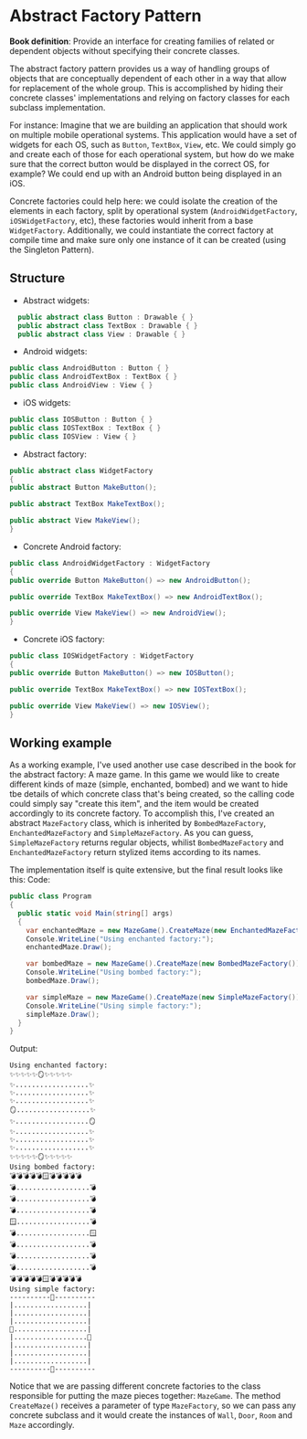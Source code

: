 # Abstract Factory Pattern

**Book definition**: Provide an interface for creating families of related or dependent objects without specifying their concrete classes.

The abstract factory pattern provides us a way of handling groups of objects that are conceptually dependent of each other in a way that allow for replacement of the whole group. This is accomplished by hiding their concrete classes' implementations and relying on factory classes for each subclass implementation.

For instance: Imagine that we are building an application that should work on multiple mobile operational systems. This application would have a set of widgets for each OS, such as `Button`, `TextBox`, `View`, etc. We could simply go and create each of those for each operational system, but how do we make sure that the correct button would be displayed in the correct OS, for example? We could end up with an Android button being displayed in an iOS.

Concrete factories could help here: we could isolate the creation of the elements in each factory, split by operational system (`AndroidWidgetFactory`, `iOSWidgetFactory`, etc), these factories would inherit from a base `WidgetFactory`. Additionally, we could instantiate the correct factory at compile time and make sure only one instance of it can be created (using the Singleton Pattern).

## Structure

- Abstract widgets:

```csharp
  public abstract class Button : Drawable { }
  public abstract class TextBox : Drawable { }
  public abstract class View : Drawable { }
```

- Android widgets:

```csharp
public class AndroidButton : Button { }
public class AndroidTextBox : TextBox { }
public class AndroidView : View { }
```

- iOS widgets:

```csharp
public class IOSButton : Button { }
public class IOSTextBox : TextBox { }
public class IOSView : View { }
```

- Abstract factory:

```csharp
public abstract class WidgetFactory
{
public abstract Button MakeButton();

public abstract TextBox MakeTextBox();

public abstract View MakeView();
}
```

- Concrete Android factory:

```csharp
public class AndroidWidgetFactory : WidgetFactory
{
public override Button MakeButton() => new AndroidButton();

public override TextBox MakeTextBox() => new AndroidTextBox();

public override View MakeView() => new AndroidView();
}
```

- Concrete iOS factory:

```csharp
public class IOSWidgetFactory : WidgetFactory
{
public override Button MakeButton() => new IOSButton();

public override TextBox MakeTextBox() => new IOSTextBox();

public override View MakeView() => new IOSView();
}

```

## Working example

As a working example, I've used another use case described in the book for the abstract factory: A maze game. In this game we would like to create different kinds of maze (simple, enchanted, bombed) and we want to hide tbe details of which concrete class that's being created, so the calling code could simply say "create this item", and the item would be created accordingly to its concrete factory.
To accomplish this, I've created an abstract `MazeFactory` class, which is inherited by `BombedMazeFactory`, `EnchantedMazeFactory` and `SimpleMazeFactory`. As you can guess, `SimpleMazeFactory` returns regular objects, whilist `BombedMazeFactory` and `EnchantedMazeFactory` return stylized items according to its names.

The implementation itself is quite extensive, but the final result looks like this:
Code:

```csharp
public class Program
{
  public static void Main(string[] args)
  {
    var enchantedMaze = new MazeGame().CreateMaze(new EnchantedMazeFactory());
    Console.WriteLine("Using enchanted factory:");
    enchantedMaze.Draw();

    var bombedMaze = new MazeGame().CreateMaze(new BombedMazeFactory());
    Console.WriteLine("Using bombed factory:");
    bombedMaze.Draw();

    var simpleMaze = new MazeGame().CreateMaze(new SimpleMazeFactory());
    Console.WriteLine("Using simple factory:");
    simpleMaze.Draw();
  }
}

```

Output:

```
Using enchanted factory:
✨✨✨✨✨🪞✨✨✨✨✨
✨..................✨
✨..................✨
✨..................✨
🪞..................✨
✨..................🪞
✨..................✨
✨..................✨
✨..................✨
✨✨✨✨✨🪞✨✨✨✨✨
Using bombed factory:
💣💣💣💣💣🪟💣💣💣💣💣
💣..................💣
💣..................💣
💣..................💣
🪟..................💣
💣..................🪟
💣..................💣
💣..................💣
💣..................💣
💣💣💣💣💣🪟💣💣💣💣💣
Using simple factory:
----------🚪----------
|..................|
|..................|
|..................|
🚪..................|
|..................🚪
|..................|
|..................|
|..................|
----------🚪----------
```

Notice that we are passing different concrete factories to the class responsible for putting the maze pieces together: `MazeGame`. The method `CreateMaze()` receives a parameter of type `MazeFactory`, so we can pass any concrete subclass and it would create the instances of `Wall`, `Door`, `Room` and `Maze` accordingly.
